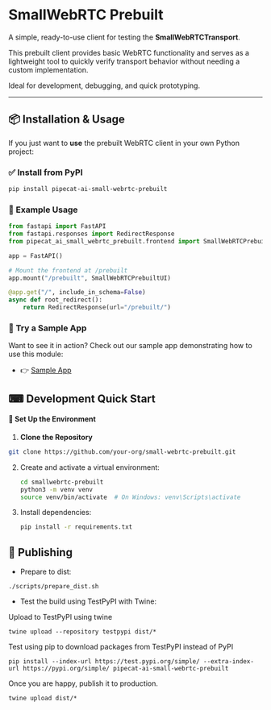 # SmallWebRTC Prebuilt

A simple, ready-to-use client for testing the **SmallWebRTCTransport**.

This prebuilt client provides basic WebRTC functionality and serves as a lightweight tool 
to quickly verify transport behavior without needing a custom implementation. 

Ideal for development, debugging, and quick prototyping.

---

## 📦 Installation & Usage

If you just want to **use** the prebuilt WebRTC client in your own Python project:

### ✅ Install from PyPI

```bash
pip install pipecat-ai-small-webrtc-prebuilt
```

### 🧰 Example Usage

```python
from fastapi import FastAPI
from fastapi.responses import RedirectResponse
from pipecat_ai_small_webrtc_prebuilt.frontend import SmallWebRTCPrebuiltUI

app = FastAPI()

# Mount the frontend at /prebuilt
app.mount("/prebuilt", SmallWebRTCPrebuiltUI)

@app.get("/", include_in_schema=False)
async def root_redirect():
    return RedirectResponse(url="/prebuilt/")
```

### 🧪 Try a Sample App

Want to see it in action? Check out our sample app demonstrating how to use this module:
- 👉 [Sample App](./test/README.md)

## ⌨ Development Quick Start

#### 🔧 Set Up the Environment

1. **Clone the Repository**

```bash
git clone https://github.com/your-org/small-webrtc-prebuilt.git
```

2. Create and activate a virtual environment:
   ```bash
   cd smallwebrtc-prebuilt
   python3 -m venv venv
   source venv/bin/activate  # On Windows: venv\Scripts\activate
   ```

3. Install dependencies:
   ```bash
   pip install -r requirements.txt
   ```

## 🚀 Publishing

- Prepare to dist:
```shell
./scripts/prepare_dist.sh
```

- Test the build using TestPyPI with Twine:

Upload to TestPyPI using twine
```shell
twine upload --repository testpypi dist/*
```

Test using pip to download packages from TestPyPI instead of PyPI
```shell
pip install --index-url https://test.pypi.org/simple/ --extra-index-url https://pypi.org/simple/ pipecat-ai-small-webrtc-prebuilt
```

Once you are happy, publish it to production.
```shell
twine upload dist/*
```

